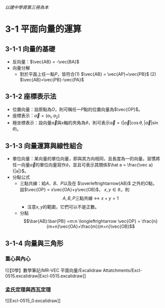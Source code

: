 *以建中學資第三冊為本*
# 3-1 平面向量的運算
## 3-1-1 向量的基礎
- 反向量：$\vec{AB} = -\vec{BA}$
- 向量分解
	- 對於平面上任一點$P$，皆符合(1) $\vec{AB} = \vec{AP}+\vec{PB}$ (2) $\vec{AB}=\vec{PB}-\vec{PA}$

## 3-1-2 座標表示法
- 位置向量：設原點為$O$，則可稱任一$P$點的位置向量為$\vec{OP}$。
- 座標表示：$\vec a = (a_1, a_2)$
- 極坐標表示：設向量$\vec a$與x軸的夾角為$\theta$，則可表示$\vec a = (|\vec a| \cos\theta, |\vec a| \sin\theta)$。

## 3-1-3 向量運算與線性組合
- 單位向量：某向量的單位向量，即與其方向相同，且長度為一的向量。習慣將任一向量$\vec a$的單位向量寫作$\hat a$，並且可表示其關係$\hat a = \frac{\vec a}{|a|}$。
- 分點公式
	- 三點共線：給$A$、$B$、$P$以及在 $\overleftrightarrow{AB}$ 之外的$O$點，設$\vec{OP} = x\vec{OA}+y\vec{OB}$， $x, y \in \mathbb{R}$，則$$A,B,P\text{三點共線} \longleftrightarrow x+y=1$$
		- 注意$x,y$的範圍，它們可以不是正數。
	- 分點$$\bar{AB}:\bar{PB} =m:n \longleftrightarrow \vec{OP} = \frac{n}{m+n}\vec{OA}+\frac{m}{m+n}\vec{OB}$$
## 3-1-4 向量與三角形
### 重心與內心
![[【0學】數學筆記/MR-VEC 平面向量/Excalidraw Attatchments/Excl-0515.excalidraw|Excl-0515.excalidraw]]
### 孟氏定理與西瓦定理
![[Excl-0515_0.excalidraw]]
